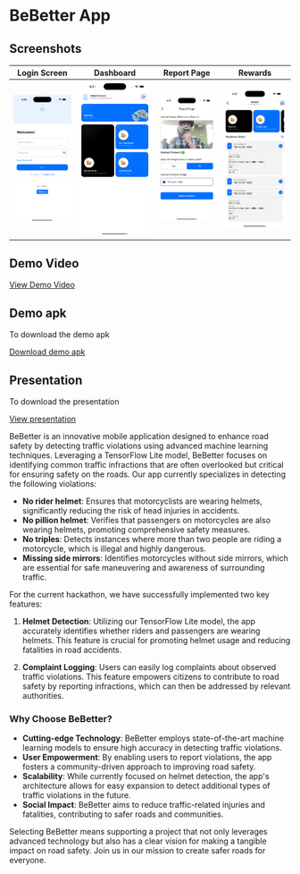 # BeBetter App

## Screenshots

| Login Screen | Dashboard | Report Page | Rewards |
|--------------|-----------|-------------|---------|
| ![Login Screen](./screenshot-1.png) | ![Dashboard](./screenshot-2.png) | ![Report Page](./screenshot-3.png) | ![Rewards](./screenshot-4.png) |

## Demo Video

[View Demo Video](demo-video.mov)

## Demo apk

To download the demo apk

[Download demo apk](./demo.apk)

## Presentation

To download the presentation

[View presentation](./presentation.pdf)

BeBetter is an innovative mobile application designed to enhance road safety by detecting traffic violations using advanced machine learning techniques. Leveraging a TensorFlow Lite model, BeBetter focuses on identifying common traffic infractions that are often overlooked but critical for ensuring safety on the roads. Our app currently specializes in detecting the following violations:

- **No rider helmet**: Ensures that motorcyclists are wearing helmets, significantly reducing the risk of head injuries in accidents.
- **No pillion helmet**: Verifies that passengers on motorcycles are also wearing helmets, promoting comprehensive safety measures.
- **No triples**: Detects instances where more than two people are riding a motorcycle, which is illegal and highly dangerous.
- **Missing side mirrors**: Identifies motorcycles without side mirrors, which are essential for safe maneuvering and awareness of surrounding traffic.

For the current hackathon, we have successfully implemented two key features:

1. **Helmet Detection**: Utilizing our TensorFlow Lite model, the app accurately identifies whether riders and passengers are wearing helmets. This feature is crucial for promoting helmet usage and reducing fatalities in road accidents.

2. **Complaint Logging**: Users can easily log complaints about observed traffic violations. This feature empowers citizens to contribute to road safety by reporting infractions, which can then be addressed by relevant authorities.

### Why Choose BeBetter?

- **Cutting-edge Technology**: BeBetter employs state-of-the-art machine learning models to ensure high accuracy in detecting traffic violations.
- **User Empowerment**: By enabling users to report violations, the app fosters a community-driven approach to improving road safety.
- **Scalability**: While currently focused on helmet detection, the app's architecture allows for easy expansion to detect additional types of traffic violations in the future.
- **Social Impact**: BeBetter aims to reduce traffic-related injuries and fatalities, contributing to safer roads and communities.

Selecting BeBetter means supporting a project that not only leverages advanced technology but also has a clear vision for making a tangible impact on road safety. Join us in our mission to create safer roads for everyone.
